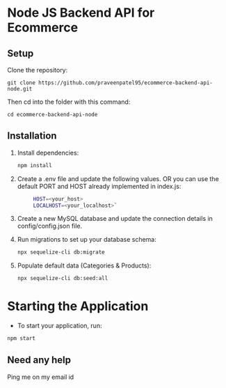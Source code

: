 # Node JS Backend API for Ecommerce #

## Setup

Clone the repository:

```
git clone https://github.com/praveenpatel95/ecommerce-backend-api-node.git
```

Then cd into the folder with this command:
```
cd ecommerce-backend-api-node
```


## Installation

1. Install dependencies:
   ```bash 
   npm install
   
2. Create a .env file and update the following values.
    OR you can use the default PORT and HOST already implemented in index.js:

   ``` bash
        HOST=<your_host>
        LOCALHOST=<your_localhost>`
   ```


3. Create a new MySQL database and update the connection details in config/config.json file.
4. Run migrations to set up your database schema:
   ```bash
   npx sequelize-cli db:migrate

5. Populate default data (Categories & Products):
    ```bash
   npx sequelize-cli db:seed:all
   ```

# Starting the Application #
   - To start your application, run:

   ```bash
   npm start
   ```
    
## Need any help ##
Ping me on my email id
